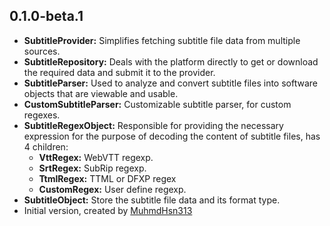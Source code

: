 ## 0.1.0-beta.1

- **SubtitleProvider:** Simplifies fetching subtitle file data from multiple sources.
- **SubtitleRepository:** Deals with the platform directly to get or download the required data and submit it to the provider.
- **SubtitleParser:** Used to analyze and convert subtitle files into software objects that are viewable and usable.
- **CustomSubtitleParser:** Customizable subtitle parser, for custom regexes.
- **SubtitleRegexObject:** Responsible for providing the necessary expression for the purpose of decoding the content of subtitle files, has 4 children:
    - **VttRegex:** WebVTT regexp.
    - **SrtRegex:** SubRip regexp.
    - **TtmlRegex:** TTML or DFXP regex
    - **CustomRegex:** User define regexp.
- **SubtitleObject:** Store the subtitle file data and its format type.
- Initial version, created by [MuhmdHsn313](https://twitter.com/MuhmdHsn313)
